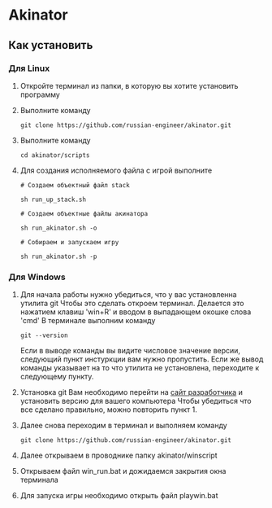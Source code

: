# Akinator


## Как установить

### Для Linux

1) Откройте терминал из папки, в которую вы хотите установить программу

2) Выполните команду
   ```
   git clone https://github.com/russian-engineer/akinator.git
   ```

4) Выполните команду
   ```
   cd akinator/scripts
   ```

6) Для создания исполняемого файла с игрой выполните
    
    ```# Создаем объектный файл stack```
    ```
    sh run_up_stack.sh
    ```
    ```# Создаем объектные файлы акинатора```
    ```
    sh run_akinator.sh -o
    ```
    ```# Собираем и запускаем игру```
    ```
    sh run_akinator.sh -p
    ```

### Для Windows

1)  Для начала работы нужно убедиться, что у вас установленна утилита git
    Чтобы это сделать откроем терминал. Делается это нажатием клавиш 'win+R' и вводом в выпадающем окошке слова 'cmd'
    В терминале выполним команду
    ```
    git --version
    ```
    Если в выводе команды вы видите числовое значение версии, следующий пункт инстуркции вам нужно пропустить. 
    Если же вывод команды указывает на то что утилита не установлена, переходите к следующему пункту.

2)  Установка git
    Вам необходимо перейти на [cайт разработчика](https://git-scm.com/download/win) и установить версию для вашего компьютера
    Чтобы убедиться что все сделано правильно, можно повторить пункт 1.

3) Далее снова переходим в терминал и выполняем команду
   ```
   git clone https://github.com/russian-engineer/akinator.git
   ```
4) Далее открываем в проводнике папку akinator/winscript

5) Открываем файл win_run.bat и дожидаемся закрытия окна терминала

6) Для запуска игры необходимо открыть файл playwin.bat
